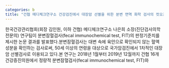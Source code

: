 ```yaml
---
categories: b
title: "건협 메디체크연구소 건강검진에서 대장암 선별을 위한 분변 면역 화학 검사의 컷오프 제시"
---
```

한국건강관리협회(회장 김인원, 이하 건협) 메디체크연구소 나은희 소장(진단검사의학전문의) 연구팀이 분변잠혈검사(fecal immunochemical test, FIT)의 판정기준치를 제시한 논문 결과를 발표했다.분변잠혈검사는 대변 속에 육안으로 확인되지 않는 혈액 성분을 확인하는 검사로써, 50세 이상의 연령을 대상으로 국가암검진에서 1차적인 대장암 선별검사로 이용되고 있다.본 연구는 2018년 1월부터 2019년 12월까지 건협 16개 건강증진의원에서 정량적 분변잠혈검사(fecal immunochemical test, FIT)와